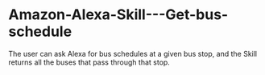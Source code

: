 # Amazon-Alexa-Skill---Get-bus-schedule


The user can ask Alexa for bus schedules at a given bus stop, and the Skill returns all the buses that pass through that stop.
